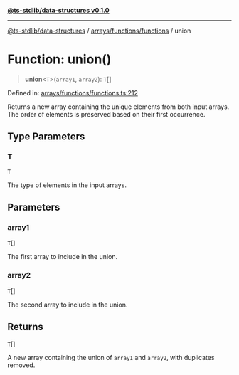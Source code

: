 [**@ts-stdlib/data-structures v0.1.0**](../../../../README.md)

***

[@ts-stdlib/data-structures](../../../../README.md) / [arrays/functions/functions](../README.md) / union

# Function: union()

> **union**\<`T`\>(`array1`, `array2`): `T`[]

Defined in: [arrays/functions/functions.ts:212](https://github.com/gabaudette/ts-stdlib/blob/5164f234b9a04fc1f1f671b028e4805f98b56ab3/packages/data-structures/src/arrays/functions/functions.ts#L212)

Returns a new array containing the unique elements from both input arrays.
The order of elements is preserved based on their first occurrence.

## Type Parameters

### T

`T`

The type of elements in the input arrays.

## Parameters

### array1

`T`[]

The first array to include in the union.

### array2

`T`[]

The second array to include in the union.

## Returns

`T`[]

A new array containing the union of `array1` and `array2`, with duplicates removed.
